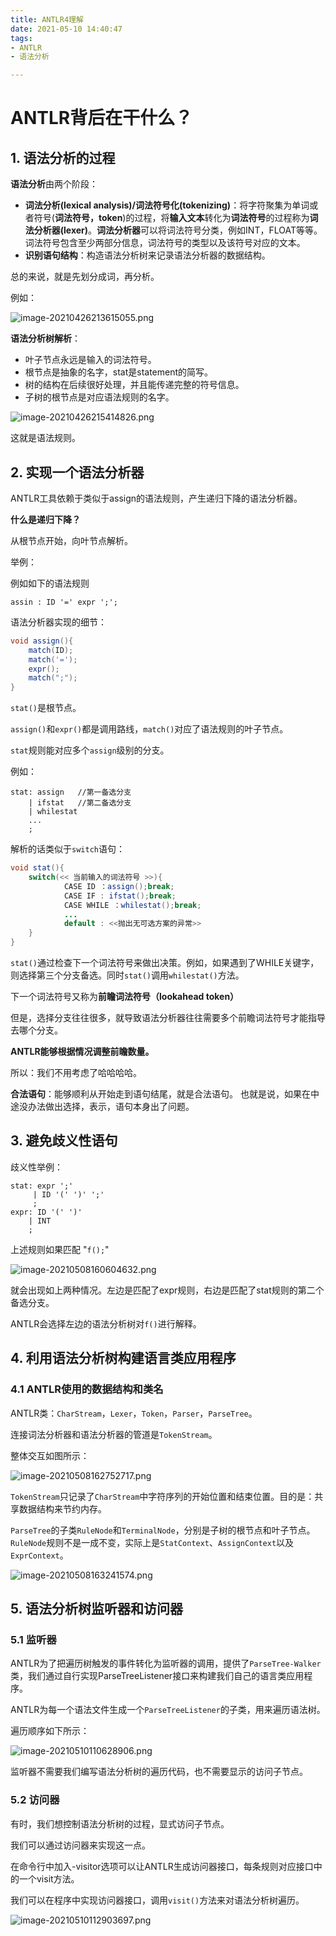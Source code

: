 ```yaml
---
title: ANTLR4理解
date: 2021-05-10 14:40:47
tags: 
- ANTLR
- 语法分析

---
```


# ANTLR背后在干什么？

## 1. 语法分析的过程

**语法分析**由两个阶段：

- **词法分析(lexical analysis)/词法符号化(tokenizing)**：将字符聚集为单词或者符号(**词法符号，token**)的过程，将**输入文本**转化为**词法符号**的过程称为**词法分析器(lexer)**。**词法分析器**可以将词法符号分类，例如INT，FLOAT等等。词法符号包含至少两部分信息，词法符号的类型以及该符号对应的文本。
- **识别语句结构**：构造语法分析树来记录语法分析器的数据结构。

总的来说，就是先划分成词，再分析。

例如：

![image-20210426213615055.png](https://ghj1998.oss-cn-beijing.aliyuncs.com/image-20210426213615055.png)

**语法分析树解析**：

- 叶子节点永远是输入的词法符号。
- 根节点是抽象的名字，stat是statement的简写。
- 树的结构在后续很好处理，并且能传递完整的符号信息。
- 子树的根节点是对应语法规则的名字。

![image-20210426215414826.png](https://ghj1998.oss-cn-beijing.aliyuncs.com/image-20210426215414826.png)

这就是语法规则。

## 2. 实现一个语法分析器

ANTLR工具依赖于类似于assign的语法规则，产生递归下降的语法分析器。

**什么是递归下降？**

从根节点开始，向叶节点解析。

举例：

例如如下的语法规则

```apl
assin : ID '=' expr ';';
```

语法分析器实现的细节：

```java
void assign(){
    match(ID);
    match('=');
    expr();
    match(";");
}
```

`stat()`是根节点。

`assign()`和`expr()`都是调用路线，`match()`对应了语法规则的叶子节点。

`stat`规则能对应多个`assign`级别的分支。

例如：

```api
stat: assign   //第一备选分支
    | ifstat   //第二备选分支
    | whilestat
    ...
    ;
```

解析的话类似于`switch`语句：

```java
void stat(){
    switch(<< 当前输入的词法符号 >>){
            CASE ID ：assign();break;
            CASE IF : ifstat();break;
            CASE WHILE ：whilestat();break;
            ...
            default : <<抛出无可选方案的异常>>
    }
}
```

`stat()`通过检查下一个词法符号来做出决策。例如，如果遇到了WHILE关键字，则选择第三个分支备选。同时`stat()`调用`whilestat()`方法。

下一个词法符号又称为**前瞻词法符号（lookahead token）**

但是，选择分支往往很多，就导致语法分析器往往需要多个前瞻词法符号才能指导去哪个分支。

**ANTLR能够根据情况调整前瞻数量。**

所以：我们不用考虑了哈哈哈哈。

**合法语句**：能够顺利从开始走到语句结尾，就是合法语句。
也就是说，如果在中途没办法做出选择，表示，语句本身出了问题。

## 3. 避免歧义性语句

歧义性举例：

```api
stat: expr ';'
     | ID '(' ')' ';'
     ;
expr: ID '(' ')'
	| INT
	;
```

上述规则如果匹配 "`f();`"

![image-20210508160604632.png](https://ghj1998.oss-cn-beijing.aliyuncs.com/image-20210508160604632.png)

就会出现如上两种情况。左边是匹配了expr规则，右边是匹配了stat规则的第二个备选分支。

ANTLR会选择左边的语法分析树对`f()`进行解释。

## 4. 利用语法分析树构建语言类应用程序

### 4.1 ANTLR使用的数据结构和类名

ANTLR类：`CharStream`，`Lexer`，`Token`，`Parser`，`ParseTree`。

连接词法分析器和语法分析器的管道是`TokenStream`。

整体交互如图所示：

![image-20210508162752717.png](https://ghj1998.oss-cn-beijing.aliyuncs.com/image-20210508162752717.png)

`TokenStream`只记录了`CharStream`中字符序列的开始位置和结束位置。目的是：共享数据结构来节约内存。

`ParseTree`的子类`RuleNode`和`TerminalNode`，分别是子树的根节点和叶子节点。`RuleNode`规则不是一成不变，实际上是`StatContext`、`AssignContext`以及`ExprContext`。

![image-20210508163241574.png](https://ghj1998.oss-cn-beijing.aliyuncs.com/image-20210508163241574.png)



## 5. 语法分析树监听器和访问器

### 5.1 监听器

ANTLR为了把遍历树触发的事件转化为监听器的调用，提供了`ParseTree-Walker`类，我们通过自行实现ParseTreeListener接口来构建我们自己的语言类应用程序。

ANTLR为每一个语法文件生成一个`ParseTreeListener`的子类，用来遍历语法树。

遍历顺序如下所示：

![image-20210510110628906.png](https://ghj1998.oss-cn-beijing.aliyuncs.com/image-20210510110628906.png)

监听器不需要我们编写语法分析树的遍历代码，也不需要显示的访问子节点。

### 5.2 访问器

有时，我们想控制语法分析树的过程，显式访问子节点。

我们可以通过访问器来实现这一点。

在命令行中加入-visitor选项可以让ANTLR生成访问器接口，每条规则对应接口中的一个visit方法。

我们可以在程序中实现访问器接口，调用`visit()`方法来对语法分析树遍历。

![image-20210510112903697.png](https://ghj1998.oss-cn-beijing.aliyuncs.com/image-20210510112903697.png)

